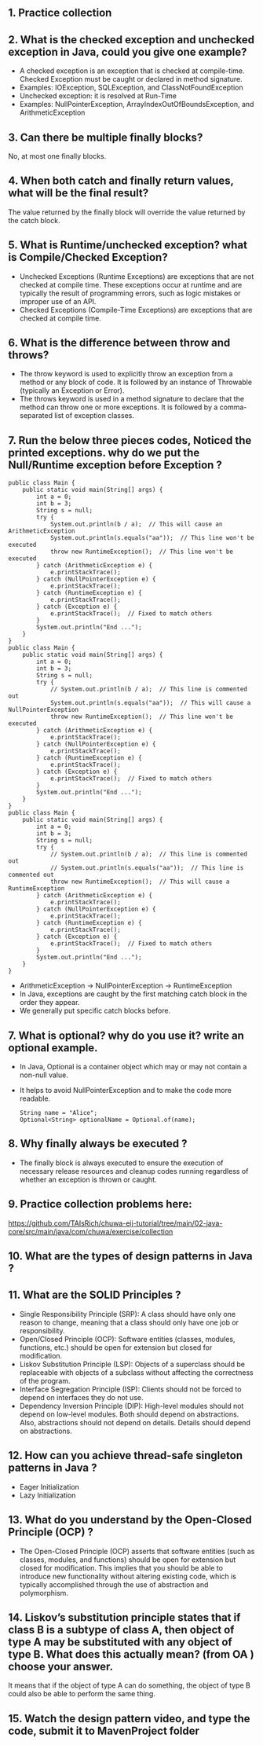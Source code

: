 ## 1. Practice collection

## 2. What is the checked exception and unchecked exception in Java, could you give one example?

* A checked exception is an exception that is checked at compile-time. Checked Exception must be caught or declared in method signature.
* Examples: IOException, SQLException, and ClassNotFoundException
* Unchecked exception: it is resolved at Run-Time
* Examples: NullPointerException, ArrayIndexOutOfBoundsException, and ArithmeticException

## 3. Can there be multiple finally blocks?

No, at most one finally blocks.

## 4. When both catch and finally return values, what will be the final result?

The value returned by the finally block will override the value returned by the catch block. 

## 5. What is Runtime/unchecked exception? what is Compile/Checked Exception?

* Unchecked Exceptions (Runtime Exceptions) are exceptions that are not checked at compile time. These exceptions occur at runtime and are typically the result of programming errors, such as logic mistakes or improper use of an API.
* Checked Exceptions (Compile-Time Exceptions) are exceptions that are checked at compile time. 

## 6. What is the difference between throw and throws?

* The throw keyword is used to explicitly throw an exception from a method or any block of code. It is followed by an instance of Throwable (typically an Exception or Error).
* The throws keyword is used in a method signature to declare that the method can throw one or more exceptions. It is followed by a comma-separated list of exception classes.

## 7. Run the below three pieces codes, Noticed the printed exceptions. why do we put the Null/Runtime exception before Exception ?

```
public class Main {
    public static void main(String[] args) {
        int a = 0;
        int b = 3;
        String s = null;
        try {
            System.out.println(b / a);  // This will cause an ArithmeticException
            System.out.println(s.equals("aa"));  // This line won't be executed
            throw new RuntimeException();  // This line won't be executed
        } catch (ArithmeticException e) {
            e.printStackTrace();
        } catch (NullPointerException e) {
            e.printStackTrace();
        } catch (RuntimeException e) {
            e.printStackTrace();
        } catch (Exception e) {
            e.printStackTrace();  // Fixed to match others
        }
        System.out.println("End ...");
    }
}
public class Main {
    public static void main(String[] args) {
        int a = 0;
        int b = 3;
        String s = null;
        try {
            // System.out.println(b / a);  // This line is commented out
            System.out.println(s.equals("aa"));  // This will cause a NullPointerException
            throw new RuntimeException();  // This line won't be executed
        } catch (ArithmeticException e) {
            e.printStackTrace();
        } catch (NullPointerException e) {
            e.printStackTrace();
        } catch (RuntimeException e) {
            e.printStackTrace();
        } catch (Exception e) {
            e.printStackTrace();  // Fixed to match others
        }
        System.out.println("End ...");
    }
}
public class Main {
    public static void main(String[] args) {
        int a = 0;
        int b = 3;
        String s = null;
        try {
            // System.out.println(b / a);  // This line is commented out
            // System.out.println(s.equals("aa"));  // This line is commented out
            throw new RuntimeException();  // This will cause a RuntimeException
        } catch (ArithmeticException e) {
            e.printStackTrace();
        } catch (NullPointerException e) {
            e.printStackTrace();
        } catch (RuntimeException e) {
            e.printStackTrace();
        } catch (Exception e) {
            e.printStackTrace();  // Fixed to match others
        }
        System.out.println("End ...");
    }
}

```

* ArithmeticException -> NullPointerException -> RuntimeException
* In Java, exceptions are caught by the first matching catch block in the order they appear. 
* We generally put specific catch blocks before.

## 7. What is optional? why do you use it? write an optional example.

* In Java, Optional is a container object which may or may not contain a non-null value. 
* It helps to avoid NullPointerException and to make the code more readable.
  
  ```
  String name = "Alice";
  Optional<String> optionalName = Optional.of(name);
  ```

## 8. Why finally always be executed ?

* The finally block is always executed to ensure the execution of necessary release resources and cleanup codes running regardless of whether an exception is thrown or caught.

## 9. Practice collection problems here: 

https://github.com/TAIsRich/chuwa-eij-tutorial/tree/main/02-java-core/src/main/java/com/chuwa/exercise/collection

## 10. What are the types of design patterns in Java ?

## 11. What are the SOLID Principles ?

* Single Responsibility Principle (SRP): A class should have only one reason to change, meaning that a class should only have one job or responsibility.
* Open/Closed Principle (OCP): Software entities (classes, modules, functions, etc.) should be open for extension but closed for modification.
* Liskov Substitution Principle (LSP): Objects of a superclass should be replaceable with objects of a subclass without affecting the correctness of the program.
* Interface Segregation Principle (ISP): Clients should not be forced to depend on interfaces they do not use.
* Dependency Inversion Principle (DIP): High-level modules should not depend on low-level modules. Both should depend on abstractions. Also, abstractions should not depend on details. Details should depend on abstractions.

## 12. How can you achieve thread-safe singleton patterns in Java ?

* Eager Initialization
* Lazy Initialization

## 13. What do you understand by the Open-Closed Principle (OCP) ?

* The Open-Closed Principle (OCP) asserts that software entities (such as classes, modules, and functions) should be open for extension but closed for modification. This implies that you should be able to introduce new functionality without altering existing code, which is typically accomplished through the use of abstraction and polymorphism.

## 14.  Liskov’s substitution principle states that if class B is a subtype of class A, then object of type A may be substituted with any object of type B. What does this actually mean? (from OA ) choose your answer.

It means that if the object of type A can do something, the object of type B could also be able to perform the same thing.

## 15. Watch the design pattern video, and type the code, submit it to MavenProject folder
